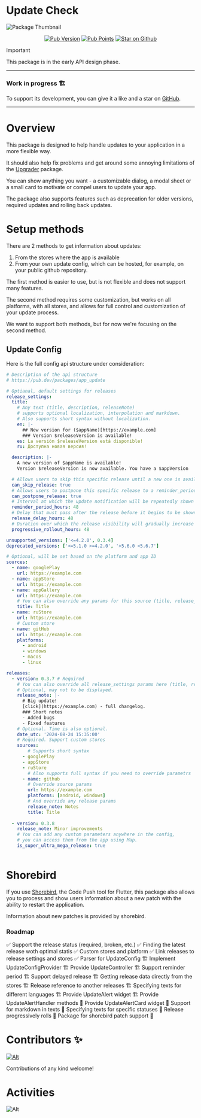 # Update Check

![Package Thumbnail](https://github.com/user-attachments/assets/c6407043-0941-4ed3-aae4-a4323702eb29)

<p align="center">
<a href="https://pub.dev/packages/app_update"><img alt="Pub Version" src="https://img.shields.io/pub/v/app_update"></a>
<a href="https://pub.dev/packages/app_update"><img alt="Pub Points" src="https://img.shields.io/pub/points/app_update"></a>
<a href="https://github.com/StarProxima/dev_kit"><img src="https://img.shields.io/github/stars/StarProxima/dev_kit?style=flat&logo=github&colorB=deeppink&label=stars" alt="Star on Github"></a>
</p>

> [!IMPORTANT]
> This package is in the early API design phase.

---

### Work in progress 🏗️

To support its development, you can give it a like and a star on [GitHub](https://github.com/StarProxima/dev_kit).

---



# Overview

This package is designed to help handle updates to your application in a more flexible way.

It should also help fix problems and get around some annoying limitations of the [Upgrader](https://pub.dev/packages/upgrader) package.

You can show anything you want - a customizable dialog, a modal sheet or a small card to motivate or compel users to update your app. 

The package also supports features such as deprecation for older versions, required updates and rolling back updates.



# Setup methods

There are 2 methods to get information about updates: 
1) From the stores where the app is available 
2) From your own update config, which can be hosted, for example, on your public github repository.

The first method is easier to use, but is not flexible and does not support many features.

The second method requires some customization, but works on all platforms, with all stores, and allows for full control and customization of your update process.

We want to support both methods, but for now we're focusing on the second method.

## Update Config

Here is the full config api structure under consideration:
```yaml
# Description of the api structure
# https://pub.dev/packages/app_update

# Optianal, default settings for releases
release_settings:
  title:
    # Any text (title, description, releaseNote)
    # supports optional localization, interpolation and markdown.
    # Also supports short syntax without localization.
    en: |-
      ## New version for ($appName)[https://example.com]
      ### Version $releaseVersion is available!
    es: La versión $releaseVersion está disponible!
    ru: Доступна новая версия!

  description: |-
    A new version of $appName is available!
    Version $releaseVersion is now available. You have a $appVersion

  # Allows users to skip this specific release until a new one is available
  can_skip_release: true
  # Allows users to postpone this specific release to a reminder_period_hours
  can_postpone_release: true
  # Interval at which the update notification will be repeatedly shown to the user
  reminder_period_hours: 48
  # Delay that must pass after the release before it begins to be shown to all users
  release_delay_hours: 48
  # Duration over which the release visibility will gradually increase from 0% to 100% of users.
  progressive_rollout_hours: 48

unsupported_versions: ['<=4.2.0', 0.3.4]
deprecated_versions: ['<=5.1.0 >=4.2.0', '>5.6.0 <5.6.7']

# Optional, will be set based on the platform and app ID
sources:
  - name: googlePlay 
    url: https://example.com
  - name: appStore
    url: https://example.com
  - name: appGallery 
    url: https://example.com
    # You can also override any params for this source (title, release_delay_hours, deprecated_versions etc.)
    title: Title
  - name: ruStore 
    url: https://example.com
    # Custom store
  - name: gitHub
    url: https://example.com
    platforms:
      - android
      - windows
      - macos
      - linux

releases:
  - version: 0.3.7 # Required
    # You can also override all release_settings params here (title, release_delay_hours etc.)
    # Optional, may not to be displayed.
    release_note: |-
      # Big update!
      [click](https://example.com) - full changelog.
      ### Short notes
      - Added bugs
      - Fixed features
    # Optional. Time is also optional.
    date_utc: '2024-08-24 15:35:00'
    # Required. Support custom stores
    sources:
        # Supports short syntax
      - googlePlay
      - appStore
      - ruStore
        # Also supports full syntax if you need to override parametrs
      - name: github
        # Override source params
        url: https://example.com
        platforms: [android, windows]
        # And override any release params
        release_note: Notes
        title: Title
    
  - version: 0.3.8
    release_note: Minor improvements
    # You can add any custom parameters anywhere in the config, 
    # you can access them from the app using Map.
    is_super_ultra_mega_release: true
    
```


# Shorebird

If you use [Shorebird](https://shorebird.dev/), the Code Push tool for Flutter, this package also allows you to process and show users information about a new patch with the ability to restart the application.

Information about new patches is provided by shorebird.

### Roadmap
✅ Support the release status (required, broken, etc.) 
✅ Finding the latest release woth optimal statis
✅ Custom stores and platform
✅ Link releases to release settings and stores
✅ Parser for UpdateConfig
🏗️ Implement UpdateConfigProvider
🏗️ Provide UpdateController
🏗️ Support reminder period
🏗️ Support delayed release
🏗️ Getting release data directly from the stores
🏗️ Release reference to another releases
🏗️ Specifying texts for different languages
🏗️ Provide UpdateAlert widget
🏗️ Provide UpdateAlertHandler methods
🔳 Provide UpdateAlertCard widget
🔳 Support for markdown in texts
🔳 Specifying texts for specific statuses
🔳 Release progressively rolls
🔳 Package for shorebird patch support 🚀


# Contributors ✨

[![Alt](https://opencollective.com/dev_kit/contributors.svg?width=890&button=false)](https://github.com/remarkablemark/dev_kit/graphs/contributors)

Contributions of any kind welcome!



# Activities

![Alt](https://repobeats.axiom.co/api/embed/732b41cfc45839e3b078304e6b46ca0da7bd7f15.svg "Repobeats analytics image")
